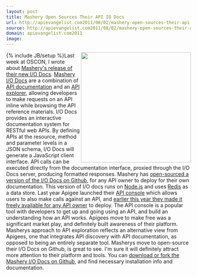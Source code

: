 ```yaml
---
layout: post
title: Mashery Open Sources Their API IO Docs
url: http://apievangelist.com2011/08/02/mashery-open-sources-their-api-io-docs/
source: http://apievangelist.com2011/08/02/mashery-open-sources-their-api-io-docs/
domain: apievangelist.com2011
image: 
---
```

{% include JB/setup %}<img src="http://kinlane-productions.s3.amazonaws.com/api-service-providers/mashery/mashery-io-docs-screenshot.jpg"  width="300" align="right" />Last week at OSCON, I wrote about <a title="Masherys Release of their API I/O Docs" href="http://blog.programmableweb.com/2011/07/26/mashery-delivers-smarter-api-documentation/">Mashery's release of their new I/O Docs</a>. <a title="Mashery I/O Docs" href="http://mashery.com/solution/iodocs/">Mashery I/O Docs</a> are a combination of <a title="API Documentation" href="http://www.apievangelist.com/ecosystem-building-blocks-detail.php?Building_Block_ID=120">API documentation</a> and an <a title="API Explorer" href="http://www.apievangelist.com/ecosystem-building-blocks-detail.php?Building_Block_ID=209">API explorer</a>, allowing developers to make requests on an API inline while browsing the API reference materials.
I/O Docs provides an interactive documentation system for RESTful web APIs. By defining APIs at the resource, method and parameter levels in a JSON schema, I/O Docs will generate a JavaScript client interface. API calls can be executed directly from the documentation interface, proxied through the I/O Docs server, producing formatted responses.
Mashery has <a title="open-sourced a version of the I/O docs on Github" href="https://github.com/mashery/iodocs">open-sourced a version of the I/O Docs on Github</a>, for any API owner to deploy for their own documentation. This version of I/O docs runs on <a title="Node.js" href="https://github.com/joyent/node/wiki/Installation">Node.js</a> and uses <a title="Redis" href="http://redis.io/download">Redis</a> as a data store.
Last year Apigee launched their <a title="API consoe" href="http://apigee.com/about/products_togo.html">API console</a> which allows users to also make calls against an API, and <a title="earlier this year they made it freely available for any API owner" href="http://blog.apievangelist.com/2011/03/07/apigee-api-console-is-now-free-for-everyone-to-use/">earlier this year they made it freely available for any API owner</a> to deploy. The API console is a popular tool with developers to get up and going using an API, and build an understanding how an API works. Apigees move to make free was a significant market play, and definitely built awareness of their platform.
Masherys approach to API exploration reflects an alternative view from Apigees, one that integrates API discovery with API documentation, as opposed to being an entirely separate tool. Masherys move to open-source their I/O Docs on Github, is great to see. I'm sure it will definitely attract more attention to their platform and tools.
You can <a title="download or fork the Mashery I/O docs on Github" href="https://github.com/mashery/iodocs">download or fork the Mashery I/O Docs on Github</a>, and find necessary installation info and documentation.
